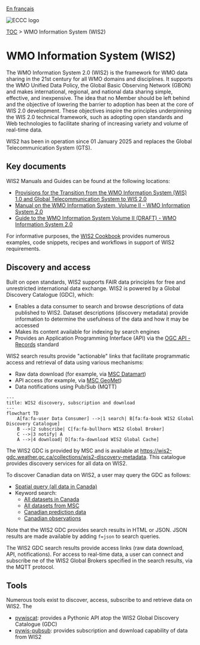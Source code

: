 [En français](readme_fr.md)

![ECCC logo](../img_eccc-logo.png)

[TOC](../readme_en.md) > WMO Information System (WIS2)

# WMO Information System (WIS2)

The WMO Information System 2.0 (WIS2) is the framework for WMO data sharing in the 21st century for all WMO domains and disciplines. It supports the WMO Unified Data Policy, the Global Basic Observing Network (GBON) and makes international, regional, and national data sharing simple, effective, and inexpensive. The idea that no Member should be left behind and the objective of lowering the barrier to adoption has been at the core of WIS 2.0 development. These objectives inspire the principles underpinning the WIS 2.0 technical framework, such as adopting open standards and Web technologies to facilitate sharing of increasing variety and volume of real-time data.

WIS2 has been in operation since 01 January 2025 and replaces the Global Telecommunication System (GTS).

## Key documents

WIS2 Manuals and Guides can be found at the following locations:

* [Provisions for the Transition from the WMO Information System (WIS) 1.0 and Global Telecommunication System to WIS 2.0](https://library.wmo.int/records/item/69050-provisions-for-the-transition-from-the-wmo-information-system-wis-1-0-and-global-telecommunication-system-to-wis-2-0)
* [Manual on the WMO Information System, Volume II - WMO Information System 2.0](https://library.wmo.int/records/item/68731-manual-on-the-wmo-information-system-volume-ii-wmo-information-system-2-0)
* [Guide to the WMO Information System Volume II (DRAFT) - WMO Information System 2.0](https://wmo-im.github.io/wis2-guide/guide/wis2-guide-DRAFT.html)

For informative purposes, the [WIS2 Cookbook](https://wmo-im.github.io/wis2-cookbook/cookbook/wis2-cookbook-DRAFT.html) provides numerous examples, code snippets, recipes and workflows in support of WIS2 requirements.

## Discovery and access

Built on open standards, WIS2 supports FAIR data principles for free and unrestricted international data exchange.  WIS2 is powered by a Global Discovery Catalogue (GDC), which:

* Enables a data consumer to search and browse descriptions of data published to WIS2. Dataset descriptions (discovery metadata) provide information to determine the usefulness of the data and how it may be accessed
* Makes its content available for indexing by search engines
* Provides an Application Programming Interface (API) via the [OGC API - Records](https://ogcapi.ogc.org/records) standard

WIS2 search results provide "actionable" links that facilitate programmatic access and retrieval of data using various mechanisms:

* Raw data download (for example, via [MSC Datamart](../msc-datamart/readme_en.md))
* API access (for example, via [MSC GeoMet](../msc-geomet/readme_en.md))
* Data notifications using Pub/Sub (MQTT)

```mermaid
---
title: WIS2 discovery, subscription and download
---
flowchart TD
    A[fa:fa-user Data Consumer] -->|1 search| B[fa:fa-book WIS2 Global Discovery Catalogue]
    B -->|2 subscribe| C[fa:fa-bullhorn WIS2 Global Broker]
    C -->|3 notify| A
    A -->|4 download| D[fa:fa-download WIS2 Global Cache]
```

The WIS2 GDC is provided by MSC and is available at <https://wis2-gdc.weather.gc.ca/collections/wis2-discovery-metadata>.  This catalogue provides discovery services for all data on WIS2.

To discover Canadian data on WIS2, a user may query the GDC as follows:

* [Spatial query (all data in Canada)](https://wis2-gdc.weather.gc.ca/collections/wis2-discovery-metadata/items?bbox=-142,42,-52,84)
* Keyword search:
    * [All datasets in Canada](https://wis2-gdc.weather.gc.ca/collections/wis2-discovery-metadata/items?q=canada)
    * [All datasets from MSC](https://wis2-gdc.weather.gc.ca/collections/wis2-discovery-metadata/items?q=%22ca-eccc-msc%22)
    * [Canadian prediction data](https://wis2-gdc.weather.gc.ca/collections/wis2-discovery-metadata/items?f=json&q=canada%20AND%20prediction)
    * [Canadian observations](https://wis2-gdc.weather.gc.ca/collections/wis2-discovery-metadata/items?f=json&q=canada%20AND%20observations)

Note that the WIS2 GDC provides search results in HTML or JSON.  JSON results are made available by adding `f=json` to search queries.

The WIS2 GDC search results provide access links (raw data download, API, notifications).  For access to real-time data, a user can connect and subscribe ne of the WIS2 Global Brokers specified in the search results, via the MQTT protocol.

## Tools

Numerous tools exist to discover, access, subscribe to and retrieve data on WIS2.  The 

* [pywiscat](https://github.com/wmo-im/pywiscat): provides a Pythonic API atop the WIS2 Global Discovery Catalogue (GDC)
* [pywis-pubsub](https://github.com/wmo-im/pywis-pubsub): provides subscription and download capability of data from WIS2
